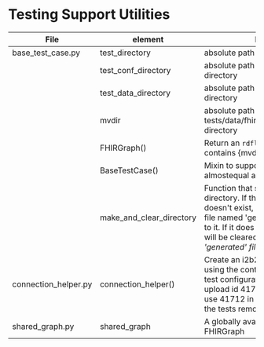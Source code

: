 # Testing Support Utilities

| File | element | Function | Dependencies |
| ---- | ---- | -------- | -------- |
| base_test_case.py | test_directory | absolute path to the tests directory | |
| | test_conf_directory | absolute path to the tests/conf directory | |
| | test_data_directory | absolute path to the tests/data directory | |
| | mvdir | absolute path to the tests/data/fhir_metadata_vocabulary directory |
| | FHIRGraph() | Return an `rdflib` Graph that contains {mvdir}/fhir.ttl  | |
| | BaseTestCase() | Mixin to support almostnow and almostequal assertions | |
| | make_and_clear_directory | Function that safely creates a test directory. If the target directory doesn't exist, it will be created and a file named 'generated' will be added to it.  If it does exist, the directory will be cleared *as long as the 'generated' file is present*. | |
| connection_helper.py |connection_helper() | Create an i2b2 table connection using the contents of db_conf in the test configuration directory and upload id 41712.  **Warning:** do NOT use 41712 in every day uploads -- the tests remove this. | tests/conf/db_conf|
| shared_graph.py | shared_graph | A globally available instance of FHIRGraph | tests/data/fhir_metadata_vocabulary |
